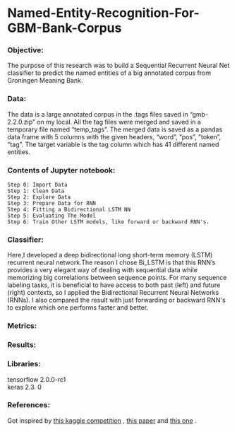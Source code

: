 # Named-Entity-Recognition-For-GBM-Bank-Corpus

### Objective:
The purpose of this research was to build a Sequential Recurrent Neural Net classifier to predict the named entities of a big annotated corpus from Groningen Meaning Bank.

### Data:
The data is a large annotated corpus in the .tags files saved in “gmb-2.2.0.zip” on my local. All the tag files were merged and saved in a temporary file named “temp_tags”. The merged data is saved as a pandas data frame with 5 columns with the given headers, “word”, ”pos”, ”token”, “tag”. The target variable is the tag column which has 41 different named entities.

### Contents of Jupyter notebook:
    Step 0: Import Data  
    Step 1: Clean Data  
    Step 2: Explore Data  
    Step 3: Prepare Data for RNN  
    Step 4: Fitting a Bidirectional LSTM NN  
    Step 5: Evaluating The Model  
    Step 6: Train Other LSTM models, like forward or backward RNN's. 

### Classifier:
Here,I developed a deep bidirectional long short-term memory (LSTM) recurrent neural network.The reason I chose Bi_LSTM is that this RNN’s provides a very elegant way of dealing with sequential data while memorizing big correlations between sequence points. For many sequence labeling tasks, it is beneficial to have access to both past (left) and future (right) contexts, so I applied the Bidirectional Recurrent Neural Networks (RNNs). I also compared the result with just forwarding or backward RNN's to explore which one performs faster and better. 

### Metrics:



### Results:


### Libraries:
tensorflow 2.0.0-rc1  
keras 2.3. 0

### References:
Got inspired by [this kaggle competition](https://www.kaggle.com/abhinavwalia95/entity-annotated-corpus) , [this paper](https://arxiv.org/abs/1606.06871) and [this one](https://arxiv.org/pdf/1603.01354.pdf) .
